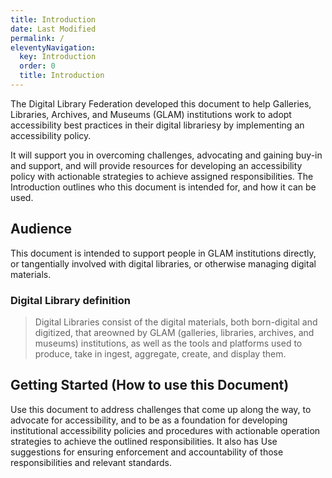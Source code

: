 ```yaml
---
title: Introduction
date: Last Modified 
permalink: /
eleventyNavigation:
  key: Introduction 
  order: 0
  title: Introduction
---
```


The Digital Library Federation developed this document to help Galleries, Libraries, Archives, and Museums (GLAM) institutions work to adopt accessibility best practices in their digital librariesy by implementing an accessibility policy. 

It will support you in overcoming challenges, advocating and gaining buy-in and support, and will provide resources for developing an accessibility policy with actionable strategies to achieve assigned responsibilities. 
The Introduction outlines who this document is intended for, and how it can be used.

## Audience

This document is intended to support people in GLAM institutions directly, or tangentially involved with digital libraries, or otherwise managing digital materials.

### Digital Library definition

> Digital Libraries consist of the digital materials, both born-digital and digitized, that areowned by GLAM (galleries, libraries, archives, and museums) institutions, as well as the tools and platforms used to produce, take in ingest, aggregate, create, and display them. 

## Getting Started (How to use this Document)

Use this document to address challenges that come up along the way, to advocate for accessibility, and to be as a foundation for developing institutional accessibility policies and procedures with actionable operation strategies to achieve the outlined responsibilities. It also has Use suggestions for ensuring enforcement and accountability of those responsibilities and relevant standards.

